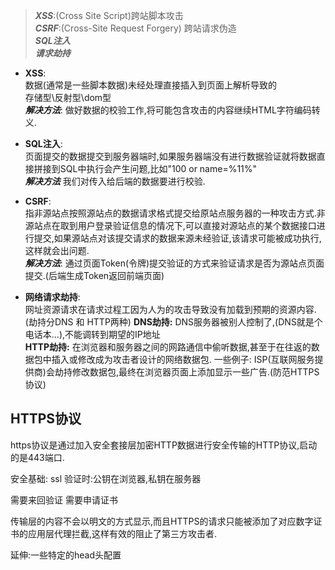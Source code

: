 
> ***XSS***:(Cross Site Script)跨站脚本攻击   
***CSRF***:(Cross-Site Request Forgery) 跨站请求伪造  
***SQL注入***   
***请求劫持***


- **XSS**:    
数据(通常是一些脚本数据)未经处理直接插入到页面上解析导致的    
存储型\反射型\dom型    
***解决方法***: 做好数据的校验工作,将可能包含攻击的内容继续HTML字符编码转义.

- **SQL注入**:    
页面提交的数据提交到服务器端时,如果服务器端没有进行数据验证就将数据直接拼接到SQL中执行会产生问题,比如"100 or name=%11%"    
***解决方法***
我们对传入给后端的数据要进行校验.

- **CSRF**:     
指非源站点按照源站点的数据请求格式提交给原站点服务器的一种攻击方式.非源站点在取到用户登录验证信息的情况下,可以直接对源站点的某个数据接口进行提交,如果源站点对该提交请求的数据来源未经验证,该请求可能被成功执行,这样就会出问题.    
***解决方法***:
通过页面Token(令牌)提交验证的方式来验证请求是否为源站点页面提交.(后端生成Token返回前端页面)

- **网络请求劫持**:   
网址资源请求在请求过程工因为人为的攻击导致没有加载到预期的资源内容.(劫持分DNS 和 HTTP两种)
**DNS劫持:**  DNS服务器被别人控制了,(DNS就是个电话本...),不能调转到期望的IP地址   
**HTTP劫持:**  在浏览器和服务器之间的网路通信中偷听数据,甚至于在往返的数据包中插入或修改成为攻击者设计的网络数据包.
一些例子: ISP(互联网服务提供商)会劫持修改数据包,最终在浏览器页面上添加显示一些广告.(防范HTTPS协议)

## HTTPS协议
https协议是通过加入安全套接层加密HTTP数据进行安全传输的HTTP协议,启动的是443端口.

安全基础: ssl
验证时:公钥在浏览器,私钥在服务器

需要来回验证
需要申请证书

传输层的内容不会以明文的方式显示,而且HTTPS的请求只能被添加了对应数字证书的应用层代理拦截,这样有效的阻止了第三方攻击者.






延伸:一些特定的head头配置